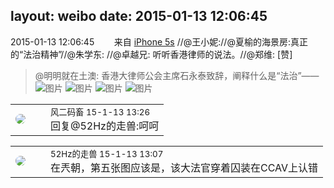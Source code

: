 layout: weibo
date: 2015-01-13 12:06:45
---
<meta name="referrer" content="no-referrer" />

2015-01-13 12:06:45  &nbsp;&nbsp;&nbsp;&nbsp;&nbsp;&nbsp; 来自 <a href="sinaweibo://customweibosource" rel="nofollow">iPhone 5s</a>
 //@王小妮://@夏榆的海景房:真正的“法治精神”//@朱学东: //@卓越兄: 听听香港律师的说法。//@郑维: [赞]
>  @明明就在土澳: 香港大律师公会主席石永泰致辞，阐释什么是“法治”—— ​​​
>  ![图片](https://ww4.sinaimg.cn/large/4b48f3c2gw1eo7p2mjlw7j20s52db14p.jpg)
>  ![图片](https://ww4.sinaimg.cn/large/4b48f3c2gw1eo7p2niw92j20s10sl781.jpg)
>  ![图片](https://ww4.sinaimg.cn/large/4b48f3c2gw1eo7p2oovzwj20rz1s97cv.jpg)
>  ![图片](https://ww1.sinaimg.cn/large/4b48f3c2gw1eo7p2pspdpj20s51bedn9.jpg)

<table style="width: 100%;">
  <tr>
    <td style="width: 40px;"><img style="border-radius:50%" src="https://tva3.sinaimg.cn/crop.0.0.639.639.50/6d2a6003jw8f3idy69w2gj20hs0hrt9g.jpg?KID=imgbed,tva&Expires=1624464463&ssig=ZKKTu7DYQp"></td>
    <td colspan="2"><small>风二码畜 15-1-13 13:26</small><br/>回复@52Hz的走兽:呵呵</td>
  </tr>
</table>

<table style="width: 100%;">
  <tr>
    <td style="width: 40px;"><img style="border-radius:50%" src="https://tva4.sinaimg.cn/crop.0.0.180.180.50/8beaf773jw1e8qgp5bmzyj2050050aa8.jpg?KID=imgbed,tva&Expires=1624464463&ssig=Ar5Pv%2FJaWj"></td>
    <td colspan="2"><small>52Hz的走兽 15-1-13 13:07</small><br/>在兲朝，第五张图应该是，该大法官穿着囚装在CCAV上认错</td>
  </tr>
</table>
